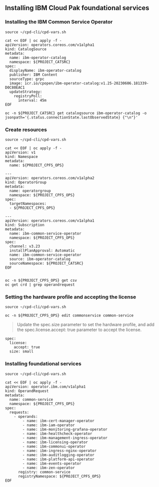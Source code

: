 ## Installing IBM Cloud Pak foundational services

### Installing the IBM Common Service Operator

```
source ~/cpd-cli/cpd-vars.sh

cat << EOF | oc apply -f -
apiVersion: operators.coreos.com/v1alpha1
kind: CatalogSource
metadata:
  name: ibm-operator-catalog
  namespace: ${PROJECT_CATSRC}
spec:
  displayName: ibm-operator-catalog
  publisher: IBM Content
  sourceType: grpc
  image: icr.io/cpopen/ibm-operator-catalog:v1.25-20230606.181339-D0C80EAC1
  updateStrategy:
    registryPoll:
      interval: 45m
EOF

oc -n ${PROJECT_CATSRC} get catalogsource ibm-operator-catalog -o jsonpath='{.status.connectionState.lastObservedState} {"\n"}'
```

### Create resources

```
source ~/cpd-cli/cpd-vars.sh

cat << EOF | oc apply -f -
apiVersion: v1
kind: Namespace
metadata:
  name: ${PROJECT_CPFS_OPS}

---
apiVersion: operators.coreos.com/v1alpha2
kind: OperatorGroup
metadata:
  name: operatorgroup
  namespace: ${PROJECT_CPFS_OPS}
spec:
  targetNamespaces:
  - ${PROJECT_CPFS_OPS}

---
apiVersion: operators.coreos.com/v1alpha1
kind: Subscription
metadata:
  name: ibm-common-service-operator
  namespace: ${PROJECT_CPFS_OPS}
spec:
  channel: v3.23
  installPlanApproval: Automatic
  name: ibm-common-service-operator
  source: ibm-operator-catalog
  sourceNamespace: ${PROJECT_CATSRC}
EOF


oc -n ${PROJECT_CPFS_OPS} get csv
oc get crd | grep operandrequest
```

### Setting the hardware profile and accepting the license

```
source ~/cpd-cli/cpd-vars.sh

oc -n ${PROJECT_CPFS_OPS} edit commonservice common-service
```
> Update the spec.size parameter to set the hardware profile, and add the spec.license.accept: true parameter to accept the license.

```
spec:
  license:
    accept: true  
  size: small
```

### Installing foundational services

```
source ~/cpd-cli/cpd-vars.sh

cat << EOF | oc apply -f -
apiVersion: operator.ibm.com/v1alpha1
kind: OperandRequest
metadata:
  name: common-service
  namespace: ${PROJECT_CPFS_OPS}
spec:
  requests:
    - operands:
        - name: ibm-cert-manager-operator
        - name: ibm-iam-operator
        - name: ibm-monitoring-grafana-operator
        - name: ibm-healthcheck-operator
        - name: ibm-management-ingress-operator
        - name: ibm-licensing-operator
        - name: ibm-commonui-operator
        - name: ibm-ingress-nginx-operator
        - name: ibm-auditlogging-operator
        - name: ibm-platform-api-operator
        - name: ibm-events-operator
        - name: ibm-zen-operator
      registry: common-service
      registryNamespace: ${PROJECT_CPFS_OPS}
EOF
```